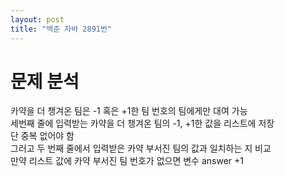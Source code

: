 ```yaml
---
layout: post
title: "백준 자바 2891번"
---
```


# 문제 분석
카약을 더 챙겨온 팀은 -1 혹은 +1한 팀 번호의 팀에게만 대여 가능  
세번째 줄에 입력받는 카약을 더 챙겨온 팀의 -1, +1한 값을 리스트에 저장  
단 중복 없어야 함  
그러고 두 번째 줄에서 입력받은 카약 부서진 팀의 값과 일치하는 지 비교  
만약 리스트 값에 카약 부서진 팀 번호가 없으면 변수 answer +1  

<br>

# 
